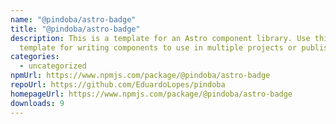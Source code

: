 ```yaml
---
name: "@pindoba/astro-badge"
title: "@pindoba/astro-badge"
description: This is a template for an Astro component library. Use this
  template for writing components to use in multiple projects or publish to NPM.
categories:
  - uncategorized
npmUrl: https://www.npmjs.com/package/@pindoba/astro-badge
repoUrl: https://github.com/EduardoLopes/pindoba
homepageUrl: https://www.npmjs.com/package/@pindoba/astro-badge
downloads: 9
---
```


